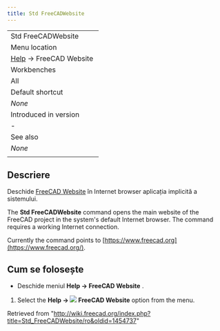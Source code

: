 ```yaml
---
title: Std FreeCADWebsite
---
```

|  |
| --- |
| Std FreeCADWebsite |
| Menu location |
| [Help](/Std_Help_Menu "Std Help Menu") → FreeCAD Website ‎ |
| Workbenches |
| All |
| Default shortcut |
| *None* |
| Introduced in version |
| - |
| See also |
| *None* |
|  |

## Descriere

Deschide [FreeCAD Website](https://www.freecadweb.org/) în Internet browser aplicația implicită a sistemului.

The **Std FreeCADWebsite** command opens the main website of the FreeCAD project in the system's default Internet browser. The command requires a working Internet connection.

Currently the command points to [https://www.freecad.org](https://www.freecad.org/).

## Cum se folosește

* Deschide meniul **Help → FreeCAD Website** .

1. Select the **Help → ![](/images/Std_FreeCADWebsite.svg) FreeCAD Website** option from the menu.

Retrieved from "<http://wiki.freecad.org/index.php?title=Std_FreeCADWebsite/ro&oldid=1454737>"
